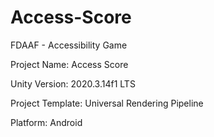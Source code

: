 # Access-Score
 FDAAF - Accessibility Game

Project Name: Access Score

Unity Version: 2020.3.14f1 LTS  

Project Template: Universal Rendering Pipeline

Platform: Android


